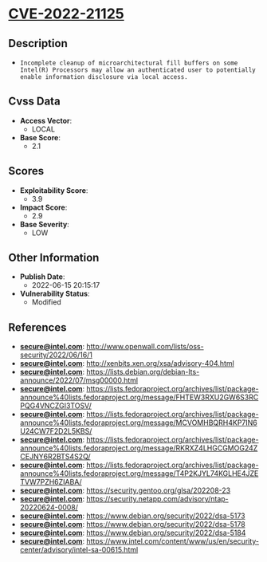 
# [CVE-2022-21125](http://www.openwall.com/lists/oss-security/2022/06/16/1)

## Description

- `Incomplete cleanup of microarchitectural fill buffers on some Intel(R) Processors may allow an authenticated user to potentially enable information disclosure via local access.`

## Cvss Data

- **Access Vector**:
  - LOCAL
- **Base Score**:
  - 2.1

## Scores

- **Exploitability Score**:
  - 3.9
- **Impact Score**:
  - 2.9
- **Base Severity**:
  - LOW

## Other Information

- **Publish Date**:
  - 2022-06-15 20:15:17
- **Vulnerability Status**:
  - Modified

## References

- **secure@intel.com**: http://www.openwall.com/lists/oss-security/2022/06/16/1
- **secure@intel.com**: http://xenbits.xen.org/xsa/advisory-404.html
- **secure@intel.com**: https://lists.debian.org/debian-lts-announce/2022/07/msg00000.html
- **secure@intel.com**: https://lists.fedoraproject.org/archives/list/package-announce%40lists.fedoraproject.org/message/FHTEW3RXU2GW6S3RCPQG4VNCZGI3TOSV/
- **secure@intel.com**: https://lists.fedoraproject.org/archives/list/package-announce%40lists.fedoraproject.org/message/MCVOMHBQRH4KP7IN6U24CW7F2D2L5KBS/
- **secure@intel.com**: https://lists.fedoraproject.org/archives/list/package-announce%40lists.fedoraproject.org/message/RKRXZ4LHGCGMOG24ZCEJNY6R2BTS4S2Q/
- **secure@intel.com**: https://lists.fedoraproject.org/archives/list/package-announce%40lists.fedoraproject.org/message/T4P2KJYL74KGLHE4JZETVW7PZH6ZIABA/
- **secure@intel.com**: https://security.gentoo.org/glsa/202208-23
- **secure@intel.com**: https://security.netapp.com/advisory/ntap-20220624-0008/
- **secure@intel.com**: https://www.debian.org/security/2022/dsa-5173
- **secure@intel.com**: https://www.debian.org/security/2022/dsa-5178
- **secure@intel.com**: https://www.debian.org/security/2022/dsa-5184
- **secure@intel.com**: https://www.intel.com/content/www/us/en/security-center/advisory/intel-sa-00615.html
